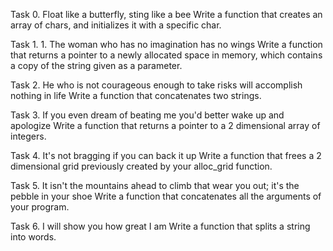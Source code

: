 Task 0. Float like a butterfly, sting like a bee
	Write a function that creates an array of chars, and
	initializes it with a specific char.

Task 1. 1. The woman who has no imagination has no wings
	Write a function that returns a pointer to a newly allocated space
	in memory, which contains a copy of the string given as a parameter.

Task 2. He who is not courageous enough to take risks will accomplish nothing in life
	Write a function that concatenates two strings.

Task 3. If you even dream of beating me you'd better wake up and apologize
	Write a function that returns a pointer to a 2 dimensional array of integers.

Task 4. It's not bragging if you can back it up
	Write a function that frees a 2 dimensional grid previously created by your
	alloc_grid function.

Task 5. It isn't the mountains ahead to climb that wear you out; it's the pebble in your shoe
	Write a function that concatenates all the arguments of your program.

Task 6. I will show you how great I am
	Write a function that splits a string into words.
